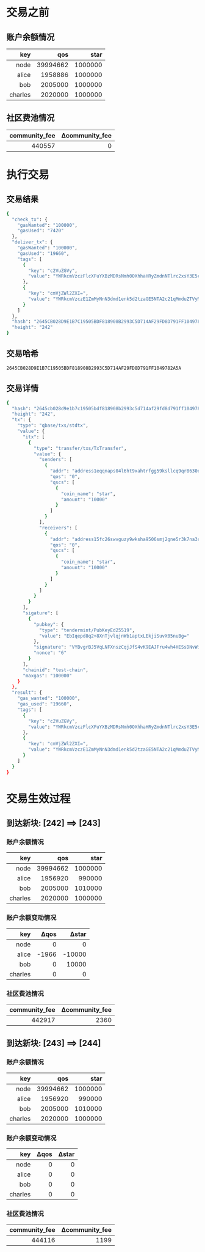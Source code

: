 # 交易之前
## 账户余额情况
| key | qos | star |
| --: | --: | ---: |
| node | 39994662 | 1000000 |
| alice | 1958886 | 1000000 |
| bob | 2005000 | 1000000 |
| charles | 2020000 | 1000000 |
## 社区费池情况
| community_fee   | Δcommunity_fee |
| --------------: | --------------: |
| 440557 | 0 |
# 执行交易
## 交易结果
```bash
{
  "check_tx": {
    "gasWanted": "100000",
    "gasUsed": "7420"
  },
  "deliver_tx": {
    "gasWanted": "100000",
    "gasUsed": "19660",
    "tags": [
      {
        "key": "c2VuZGVy",
        "value": "YWRkcmVzczFlcXFuYXBzMDRsNmh0OXhhaHRyZmdnNTlrc2xsY3E5cXI4NjMwcQ=="
      },
      {
        "key": "cmVjZWl2ZXI=",
        "value": "YWRkcmVzczE1ZmMyNnN3dmd1enk5d2tzaGE5NTA2c21qMmduZTVyM2s3bmEzcg=="
      }
    ]
  },
  "hash": "2645CB028D9E1B7C19505BDF818908B2993C5D714AF29FD8D791FF1049782A5A",
  "height": "242"
}
```
## 交易哈希
`2645CB028D9E1B7C19505BDF818908B2993C5D714AF29FD8D791FF1049782A5A`
## 交易详情
```bash
{
  "hash": "2645cb028d9e1b7c19505bdf818908b2993c5d714af29fd8d791ff1049782a5a",
  "height": "242",
  "tx": {
    "type": "qbase/txs/stdtx",
    "value": {
      "itx": [
        {
          "type": "transfer/txs/TxTransfer",
          "value": {
            "senders": [
              {
                "addr": "address1eqqnaps04l6ht9xahtrfgg59ksllcq9qr8630q",
                "qos": "0",
                "qscs": [
                  {
                    "coin_name": "star",
                    "amount": "10000"
                  }
                ]
              }
            ],
            "receivers": [
              {
                "addr": "address15fc26swvguzy9wksha9506smj2gne5r3k7na3r",
                "qos": "0",
                "qscs": [
                  {
                    "coin_name": "star",
                    "amount": "10000"
                  }
                ]
              }
            ]
          }
        }
      ],
      "sigature": [
        {
          "pubkey": {
            "type": "tendermint/PubKeyEd25519",
            "value": "EbIqepd8q2+8XnTjvlqjnWb1aptxLEkjiSuvX05nuBg="
          },
          "signature": "VYBvgrBJ5VqLNFXnszCqjJfS4vK9EAJFru4wh4HESsDNvWib5fmIFW2pjoPyehdoxJOVMWncnvzLA2/53+zDDw==",
          "nonce": "6"
        }
      ],
      "chainid": "test-chain",
      "maxgas": "100000"
    }
  },
  "result": {
    "gas_wanted": "100000",
    "gas_used": "19660",
    "tags": [
      {
        "key": "c2VuZGVy",
        "value": "YWRkcmVzczFlcXFuYXBzMDRsNmh0OXhhaHRyZmdnNTlrc2xsY3E5cXI4NjMwcQ=="
      },
      {
        "key": "cmVjZWl2ZXI=",
        "value": "YWRkcmVzczE1ZmMyNnN3dmd1enk5d2tzaGE5NTA2c21qMmduZTVyM2s3bmEzcg=="
      }
    ]
  }
}
```
# 交易生效过程
## 到达新块: [242] ==> [243]
### 账户余额情况
| key | qos | star |
| --: | --: | ---: |
| node | 39994662 | 1000000 |
| alice | 1956920 | 990000 |
| bob | 2005000 | 1010000 |
| charles | 2020000 | 1000000 |
### 账户余额变动情况
| key   | Δqos | Δstar |
| ----: | ----: | -----: |
| node | 0 | 0 |
| alice | -1966 | -10000 |
| bob | 0 | 10000 |
| charles | 0 | 0 |
### 社区费池情况
| community_fee   | Δcommunity_fee |
| --------------: | --------------: |
| 442917 | 2360 |
## 到达新块: [243] ==> [244]
### 账户余额情况
| key | qos | star |
| --: | --: | ---: |
| node | 39994662 | 1000000 |
| alice | 1956920 | 990000 |
| bob | 2005000 | 1010000 |
| charles | 2020000 | 1000000 |
### 账户余额变动情况
| key   | Δqos | Δstar |
| ----: | ----: | -----: |
| node | 0 | 0 |
| alice | 0 | 0 |
| bob | 0 | 0 |
| charles | 0 | 0 |
### 社区费池情况
| community_fee   | Δcommunity_fee |
| --------------: | --------------: |
| 444116 | 1199 |
